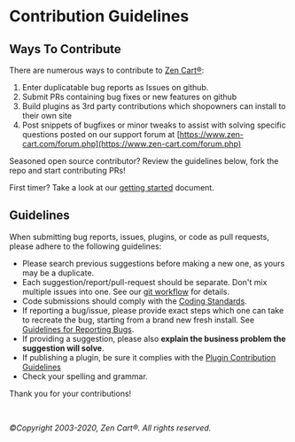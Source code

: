 # Contribution Guidelines

## Ways To Contribute

There are numerous ways to contribute to [Zen Cart&reg;](https://www.zen-cart.com/):

1. Enter duplicatable bug reports as Issues on github.
2. Submit PRs containing bug fixes or new features on github
3. Build plugins as 3rd party contributions which shopowners can install to their own site
4. Post snippets of bugfixes or minor tweaks to assist with solving specific questions posted on our support forum at [https://www.zen-cart.com/forum.php](https://www.zen-cart.com/forum.php)

Seasoned open source contributor? Review the guidelines below, fork the repo and start contributing PRs! 

First timer?  Take a look at our [getting started](https://docs.zen-cart.com/dev/contributing/introduction/) document.

## Guidelines
When submitting bug reports, issues, plugins, or code as pull requests, please adhere to the following guidelines:

* Please search previous suggestions before making a new one, as yours may be a duplicate.
* Each suggestion/report/pull-request should be separate. Don't mix multiple issues into one. See our [git workflow](https://docs.zen-cart.com/dev/contributing/github_workflow/) for details.
* Code submissions should comply with the [Coding Standards](https://docs.zen-cart.com/dev/contributing/coding_standards/).
* If reporting a bug/issue, please provide exact steps which one can take to recreate the bug, starting from a brand new fresh install. See [Guidelines for Reporting Bugs](https://docs.zen-cart.com/dev/contributing/issues/).
* If providing a suggestion, please also **explain the business problem the suggestion will solve**.
* If publishing a plugin, be sure it complies with the [Plugin Contribution Guidelines](https://docs.zen-cart.com/dev/plugins/rules/)
* Check your spelling and grammar.

Thank you for your contributions!


&nbsp;  
  
*&copy;Copyright 2003-2020, Zen Cart&reg;. All rights reserved.*

